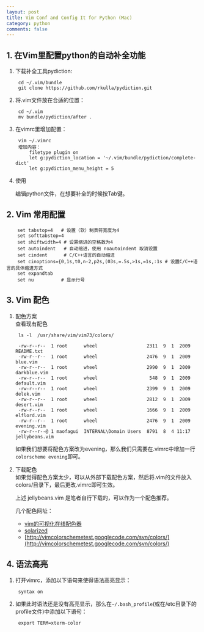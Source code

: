 ```yaml
---
layout: post
title: Vim Conf and Config It for Python (Mac)
category: python
comments: false
---
```

## 1. 在Vim里配置python的自动补全功能

1. 下载补全工具pydiction:

        cd ~/.vim/bundle 
        git clone https://github.com/rkulla/pydiction.git 

2. 将.vim文件放在合适的位置：
    
        cd ~/.vim
        mv bundle/pydiction/after .

3. 在vimrc里增加配置：
        
        vim ~/.vimrc
        增加内容：
            filetype plugin on 
            let g:pydiction_location = '~/.vim/bundle/pydiction/complete-dict'
            let g:pydiction_menu_height = 5

4. 使用

    编辑python文件，在想要补全的时候按Tab键。

## 2. Vim 常用配置

        set tabstop=4   # 设置（软）制表符宽度为4
        set softtabstop=4
        set shiftwidth=4 # 设置缩进的空格数为4
        set autoindent   # 自动缩进，使用 noautoindent 取消设置
        set cindent      # C/C++语言的自动缩进
        set cinoptions={0,1s,t0,n-2,p2s,(03s,=.5s,>1s,=1s,:1s # 设置C/C++语言的具体缩进方式
        set expandtab
        set nu          # 显示行号

## 3. Vim 配色

1. 配色方案  
    查看现有配色

        ls -l  /usr/share/vim/vim73/colors/

        -rw-r--r--  1 root      wheel                  2311  9  1  2009 README.txt
        -rw-r--r--  1 root      wheel                  2476  9  1  2009 blue.vim
        -rw-r--r--  1 root      wheel                  2990  9  1  2009 darkblue.vim
        -rw-r--r--  1 root      wheel                   548  9  1  2009 default.vim
        -rw-r--r--  1 root      wheel                  2399  9  1  2009 delek.vim
        -rw-r--r--  1 root      wheel                  2812  9  1  2009 desert.vim
        -rw-r--r--  1 root      wheel                  1666  9  1  2009 elflord.vim
        -rw-r--r--  1 root      wheel                  2476  9  1  2009 evening.vim
        -rw-r--r--@ 1 maofagui  INTERNAL\Domain Users  8791  8  4 11:17 jellybeans.vim

    如果我们想要将配色方案改为evening，那么我们只需要在.vimrc中增加一行```colorscheme evening```即可。

2. 下载配色  
    如果觉得配色方案太少，可以从外部下载配色方案，然后将.vim的文件放入colors/目录下，最后更改.vimrc即可生效。

    上述 jellybeans.vim 是笔者自行下载的，可以作为一个配色推荐。

    几个配色网址：

    + [vim的可视化在线配色器](http://bytefluent.com/vivify/)
    + [solarized](http://ethanschoonover.com/solarized)
    + [http://vimcolorschemetest.googlecode.com/svn/colors/](http://vimcolorschemetest.googlecode.com/svn/colors/)

## 4. 语法高亮

1. 打开vimrc，添加以下语句来使得语法高亮显示：

        syntax on

2. 如果此时语法还是没有高亮显示，那么在`~/.bash_profile`(或在/etc目录下的profile文件)中添加以下语句：

        export TERM=xterm-color


